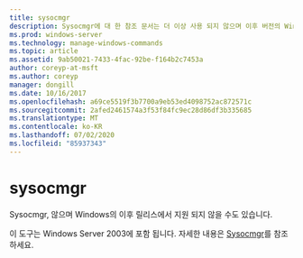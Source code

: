```yaml
---
title: sysocmgr
description: Sysocmgr에 대 한 참조 문서는 더 이상 사용 되지 않으며 이후 버전의 Windows에서 지원 되지 않을 수 있습니다.
ms.prod: windows-server
ms.technology: manage-windows-commands
ms.topic: article
ms.assetid: 9ab50021-7433-4fac-92be-f164b2c7453a
author: coreyp-at-msft
ms.author: coreyp
manager: dongill
ms.date: 10/16/2017
ms.openlocfilehash: a69ce5519f3b7700a9eb53ed4098752ac872571c
ms.sourcegitcommit: 2afed2461574a3f53f84fc9ec28d86df3b335685
ms.translationtype: MT
ms.contentlocale: ko-KR
ms.lasthandoff: 07/02/2020
ms.locfileid: "85937343"
---
```

# <a name="sysocmgr"></a>sysocmgr

Sysocmgr, 않으며 Windows의 이후 릴리스에서 지원 되지 않을 수도 있습니다.

이 도구는 Windows Server 2003에 포함 됩니다. 자세한 내용은 [Sysocmgr](https://technet.microsoft.com/library/cc773290(v=ws.10).aspx)를 참조 하세요.